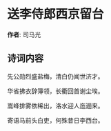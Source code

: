 # 送李侍郎西京留台

**作者**: 司马光

## 诗词内容

先公勋烈盛盐梅，清白仍闻世济才。

华省拂衣辞簿领，长衢回首谢尘埃。

嵩峰排雾依稀出，洛水迎人迤逦来。

寄语马前头白吏，何殊昔日李西台。

